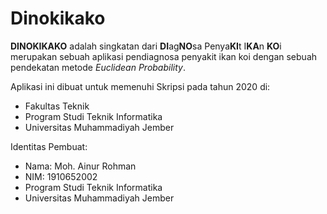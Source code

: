 # Dinokikako
**DINOKIKAKO** adalah singkatan dari **DI**ag**NO**sa Penya**KI**t I**KA**n **KO**i merupakan sebuah aplikasi pendiagnosa penyakit ikan koi dengan sebuah pendekatan metode *Euclidean Probability*.

Aplikasi ini dibuat untuk memenuhi Skripsi pada tahun 2020 di:

* Fakultas Teknik
* Program Studi Teknik Informatika
* Universitas Muhammadiyah Jember
  
Identitas Pembuat:
* Nama: Moh. Ainur Rohman
* NIM: 1910652002
* Program Studi Teknik Informatika
* Universitas Muhammadiyah Jember
